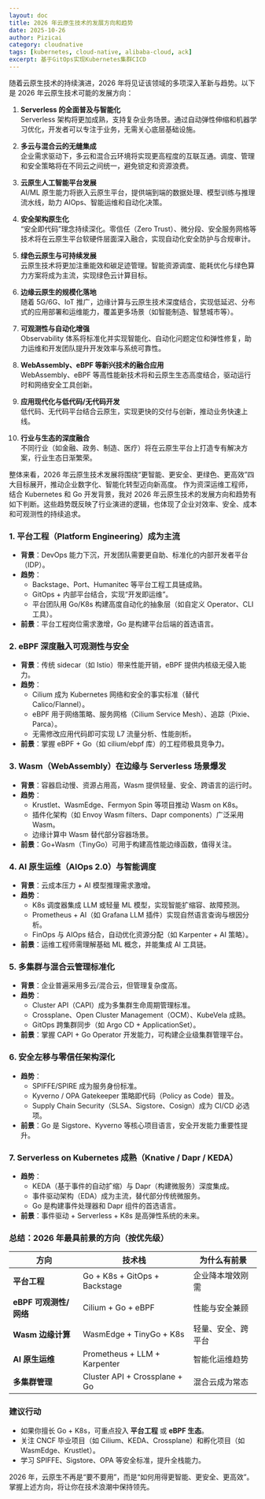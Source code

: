 ```yaml
---
layout: doc
title: 2026 年云原生技术的发展方向和趋势
date: 2025-10-26
author: Pizicai
category: cloudnative
tags: [kubernetes, cloud-native, alibaba-cloud, ack]
excerpt: 基于GitOps实现Kubernetes集群CICD
---
```


随着云原生技术的持续演进，2026 年将见证该领域的多项深入革新与趋势。以下是 2026 年云原生技术可能的发展方向：

1. **Serverless 的全面普及与智能化**  
   Serverless 架构将更加成熟，支持复杂业务场景。通过自动弹性伸缩和机器学习优化，开发者可以专注于业务，无需关心底层基础设施。

2. **多云与混合云的无缝集成**  
   企业需求驱动下，多云和混合云环境将实现更高程度的互联互通。调度、管理和安全策略将在不同云之间统一，避免锁定和资源浪费。

3. **云原生人工智能平台发展**  
   AI/ML 原生能力将嵌入云原生平台，提供端到端的数据处理、模型训练与推理流水线，助力 AIOps、智能运维和自动化决策。

4. **安全架构原生化**  
   “安全即代码”理念持续深化。零信任（Zero Trust）、微分段、安全服务网格等技术将在云原生平台软硬件层面深入融合，实现自动化安全防护与合规审计。

5. **绿色云原生与可持续发展**  
   云原生技术将更加注重能效和碳足迹管理。智能资源调度、能耗优化与绿色算力方案将成为主流，实现绿色云计算目标。

6. **边缘云原生的规模化落地**  
   随着 5G/6G、IoT 推广，边缘计算与云原生技术深度结合，实现低延迟、分布式的应用部署和运维能力，覆盖更多场景（如智能制造、智慧城市等）。

7. **可观测性与自动化增强**  
   Observability 体系将标准化并实现智能化、自动化问题定位和弹性修复，助力运维和开发团队提升开发效率与系统可靠性。

8. **WebAssembly、eBPF 等新兴技术的融合应用**  
   WebAssembly、eBPF 等高性能新技术将和云原生生态高度结合，驱动运行时和网络安全工具创新。

9. **应用现代化与低代码/无代码开发**  
   低代码、无代码平台结合云原生，实现更快的交付与创新，推动业务快速上线。

10. **行业与生态的深度融合**  
   不同行业（如金融、政务、制造、医疗）将在云原生平台上打造专有解决方案，行业生态日渐繁荣。

整体来看，2026 年云原生技术发展将围绕“更智能、更安全、更绿色、更高效”四大目标展开，推动企业数字化、智能化转型迈向新高度。
作为资深运维工程师，结合 Kubernetes 和 Go 开发背景，我对 2026 年云原生技术的发展方向和趋势有如下判断。这些趋势既反映了行业演进的逻辑，也体现了企业对效率、安全、成本和可观测性的持续追求。

### 1. **平台工程（Platform Engineering）成为主流**
- **背景**：DevOps 能力下沉，开发团队需要更自助、标准化的内部开发者平台（IDP）。
- **趋势**：
  - Backstage、Port、Humanitec 等平台工程工具链成熟。
  - GitOps + 内部平台结合，实现“开发即运维”。
  - 平台团队用 Go/K8s 构建高度自动化的抽象层（如自定义 Operator、CLI 工具）。
- **前景**：平台工程岗位需求激增，Go 是构建平台后端的首选语言。


### 2. **eBPF 深度融入可观测性与安全**
- **背景**：传统 sidecar（如 Istio）带来性能开销，eBPF 提供内核级无侵入能力。
- **趋势**：
  - Cilium 成为 Kubernetes 网络和安全的事实标准（替代 Calico/Flannel）。
  - eBPF 用于网络策略、服务网格（Cilium Service Mesh）、追踪（Pixie、Parca）。
  - 无需修改应用代码即可实现 L7 流量分析、性能剖析。
- **前景**：掌握 eBPF + Go（如 cilium/ebpf 库）的工程师极具竞争力。


### 3. **Wasm（WebAssembly）在边缘与 Serverless 场景爆发**
- **背景**：容器启动慢、资源占用高，Wasm 提供轻量、安全、跨语言的运行时。
- **趋势**：
  - Krustlet、WasmEdge、Fermyon Spin 等项目推动 Wasm on K8s。
  - 插件化架构（如 Envoy Wasm filters、Dapr components）广泛采用 Wasm。
  - 边缘计算中 Wasm 替代部分容器场景。
- **前景**：Go+Wasm（TinyGo）可用于构建高性能边缘函数，值得关注。


### 4. **AI 原生运维（AIOps 2.0）与智能调度**
- **背景**：云成本压力 + AI 模型推理需求激增。
- **趋势**：
  - K8s 调度器集成 LLM 或轻量 ML 模型，实现智能扩缩容、故障预测。
  - Prometheus + AI（如 Grafana LLM 插件）实现自然语言查询与根因分析。
  - FinOps 与 AIOps 结合，自动优化资源分配（如 Karpenter + AI 策略）。
- **前景**：运维工程师需理解基础 ML 概念，并能集成 AI 工具链。


### 5. **多集群与混合云管理标准化**
- **背景**：企业普遍采用多云/混合云，但管理复杂度高。
- **趋势**：
  - Cluster API（CAPI）成为多集群生命周期管理标准。
  - Crossplane、Open Cluster Management（OCM）、KubeVela 成熟。
  - GitOps 跨集群同步（如 Argo CD + ApplicationSet）。
- **前景**：掌握 CAPI + Go Operator 开发能力，可构建企业级集群管理平台。


### 6. **安全左移与零信任架构深化**
- **趋势**：
  - SPIFFE/SPIRE 成为服务身份标准。
  - Kyverno / OPA Gatekeeper 策略即代码（Policy as Code）普及。
  - Supply Chain Security（SLSA、Sigstore、Cosign）成为 CI/CD 必选项。
- **前景**：Go 是 Sigstore、Kyverno 等核心项目语言，安全开发能力重要性提升。


### 7. **Serverless on Kubernetes 成熟（Knative / Dapr / KEDA）**
- **趋势**：
  - KEDA（基于事件的自动扩缩）与 Dapr（构建微服务）深度集成。
  - 事件驱动架构（EDA）成为主流，替代部分传统微服务。
  - Go 是构建事件处理器和 Dapr 组件的首选语言。
- **前景**：事件驱动 + Serverless + K8s 是高弹性系统的未来。


### 总结：2026 年最具前景的方向（按优先级）
| 方向 | 技术栈 | 为什么有前景 |
|------|--------|-------------|
| **平台工程** | Go + K8s + GitOps + Backstage | 企业降本增效刚需 |
| **eBPF 可观测性/网络** | Cilium + Go + eBPF | 性能与安全兼顾 |
| **Wasm 边缘计算** | WasmEdge + TinyGo + K8s | 轻量、安全、跨平台 |
| **AI 原生运维** | Prometheus + LLM + Karpenter | 智能化运维趋势 |
| **多集群管理** | Cluster API + Crossplane + Go | 混合云成为常态 |


### 建议行动
- 如果你擅长 Go + K8s，可重点投入 **平台工程** 或 **eBPF 生态**。
- 关注 CNCF 毕业项目（如 Cilium、KEDA、Crossplane）和孵化项目（如 WasmEdge、Krustlet）。
- 学习 SPIFFE、Sigstore、OPA 等安全标准，提升全栈能力。

2026 年，云原生不再是“要不要用”，而是“如何用得更智能、更安全、更高效”。掌握上述方向，将让你在技术浪潮中保持领先。